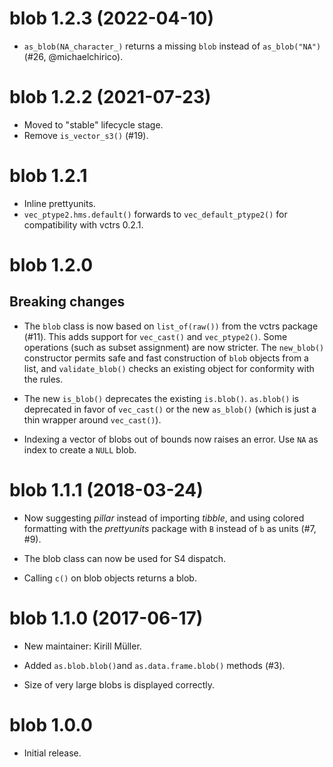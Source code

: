 <!-- NEWS.md is maintained by https://cynkra.github.io/fledge, do not edit -->

# blob 1.2.3 (2022-04-10)

- `as_blob(NA_character_)` returns a missing `blob` instead of `as_blob("NA")` (#26, @michaelchirico).


# blob 1.2.2 (2021-07-23)

- Moved to "stable" lifecycle stage.
- Remove `is_vector_s3()` (#19).


# blob 1.2.1

- Inline prettyunits.
- `vec_ptype2.hms.default()` forwards to `vec_default_ptype2()` for compatibility with vctrs 0.2.1.


# blob 1.2.0

## Breaking changes

- The `blob` class is now based on `list_of(raw())` from the vctrs package (#11). This adds support for `vec_cast()` and `vec_ptype2()`. Some operations (such as subset assignment) are now stricter. The `new_blob()` constructor permits safe and fast construction of `blob` objects from a list, and `validate_blob()` checks an existing object for conformity with the rules.

- The new `is_blob()` deprecates the existing `is.blob()`. `as.blob()` is deprecated in favor of `vec_cast()` or the new `as_blob()` (which is just a thin wrapper around `vec_cast()`).

- Indexing a vector of blobs out of bounds now raises an error. Use `NA` as index to create a `NULL` blob.


# blob 1.1.1 (2018-03-24)

- Now suggesting *pillar* instead of importing *tibble*, and using colored
  formatting with the *prettyunits* package with `B` instead of `b` as units
  (#7, #9).

- The blob class can now be used for S4 dispatch.

- Calling `c()` on blob objects returns a blob.


# blob 1.1.0 (2017-06-17)

- New maintainer: Kirill Müller.

- Added `as.blob.blob()`and `as.data.frame.blob()` methods (#3).

- Size of very large blobs is displayed correctly.


# blob 1.0.0

- Initial release.
